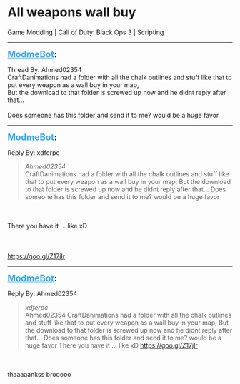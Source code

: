 # All weapons wall buy
Game Modding | Call of Duty: Black Ops 3 | Scripting

---
<strong style="font-size: 1.4em;"><span style="text-decoration: underline;text-decoration-color: #34a7f9;"><span style="color:#34a7f9;">ModmeBot</span></span>:</strong>

<p>Thread By: Ahmed02354<br />CraftDanimations had a folder with all the chalk outlines and stuff like that to put every weapon as a wall buy in your map,<br />But the download to that folder is screwed up now and he didnt reply after that...<br /> <br />Does someone has this folder and send it to me? would be a huge favor</p>

---
<strong style="font-size: 1.4em;"><span style="text-decoration: underline;text-decoration-color: #34a7f9;"><span style="color:#34a7f9;">ModmeBot</span></span>:</strong>

<p>Reply By: xdferpc<br /><blockquote><em>Ahmed02354</em><br />CraftDanimations had a folder with all the chalk outlines and stuff like that to put every weapon as a wall buy in your map, But the download to that folder is screwed up now and he didnt reply after that...   Does someone has this folder and send it to me? would be a huge favor</blockquote><br /> <br />There you have it ... like xD<br /> <br /> <br /> <br /><a href="https://goo.gl/Z17jIr">https://goo.gl/Z17jIr</a></p>

---
<strong style="font-size: 1.4em;"><span style="text-decoration: underline;text-decoration-color: #34a7f9;"><span style="color:#34a7f9;">ModmeBot</span></span>:</strong>

<p>Reply By: Ahmed02354<br /><blockquote><em>xdferpc</em><br />Ahmed02354 CraftDanimations had a folder with all the chalk outlines and stuff like that to put every weapon as a wall buy in your map, But the download to that folder is screwed up now and he didnt reply after that...   Does someone has this folder and send it to me? would be a huge favor   There you have it ... like xD       <a href="https://goo.gl/Z17jIr">https://goo.gl/Z17jIr</a></blockquote><br /> <br />thaaaaankss brooooo</p>
